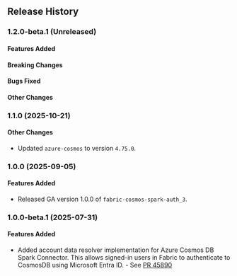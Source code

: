 ## Release History

### 1.2.0-beta.1 (Unreleased)

#### Features Added

#### Breaking Changes

#### Bugs Fixed

#### Other Changes

### 1.1.0 (2025-10-21)

#### Other Changes
* Updated `azure-cosmos` to version `4.75.0`.

### 1.0.0 (2025-09-05)
#### Features Added
* Released GA version 1.0.0 of `fabric-cosmos-spark-auth_3`.

### 1.0.0-beta.1 (2025-07-31)

#### Features Added
* Added account data resolver implementation for Azure Cosmos DB Spark Connector. This allows signed-in users in Fabric to authenticate to CosmosDB using Microsoft Entra ID. - See [PR 45890](https://github.com/Azure/azure-sdk-for-java/pull/45890)

